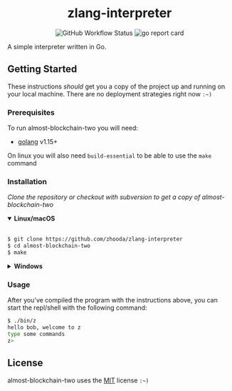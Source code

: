 <h1 align="center">zlang-interpreter</h1>
<p align="center"><img alt="GitHub Workflow Status" src="https://img.shields.io/github/workflow/status/zhooda/zlang-interpreter/Go">
<img alt="go report card" src="https://goreportcard.com/badge/github.com/zhooda/zlang-interpreter"></p>

<div style="margin-bottom: 2%"></div>

A simple interpreter written in Go. 

<div style="margin-bottom: 2%"></div>

## Getting Started

These instructions *should* get you a copy of the project up and running
on your local machine. There are no deployment strategies right now `:~)`

### Prerequisites

To run almost-blockchain-two you will need:

- [golang](https://golang.org/) v1.15+

On linux you will also need `build-essential` to be able to use the `make` command

### Installation

_Clone the repository or checkout with subversion to get a copy of almost-blockchain-two_

<details open>
<summary><b>Linux/macOS</b></summary>
<br>

```bash
$ git clone https://github.com/zhooda/zlang-interpreter
$ cd almost-blockchain-two
$ make
```
</details>

<details>
<summary><b>Windows</b></summary>
<br>

```powershell
PS> git clone https://github.com/zhooda/zlang-interpreter
PS> cd .\zlang-interpreter
PS> go build -v -o .\bin\z.exe main.go
```

When running abc2 on windows using the commands outlined below, replace `./bin/z` with `.\bin\z.exe` and you'll be good to go :)

</details>

### Usage

After you've compiled the program with the instructions above, you can start the repl/shell with the following command:

```bash
$ ./bin/z
hello bob, welcome to z
type some commands
z>
```

## License
almost-blockchain-two uses the [MIT](https://choosealicense.com/licenses/mit/) license `:~)`
